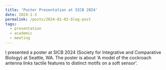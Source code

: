 ```yaml
---
title: 'Poster Presentation at SICB 2024'
date: 2024-1-3
permalink: /posts/2024-01-03-blog-post
tags:
  - presentation
  - academic
  - meeting
---
```


I presented a poster at SICB 2024 (Society for Integrative and Comparative Biology) at Seattle, WA. The poster is about 'A model of the cockroach antenna links tactile features to distinct motifs on a soft sensor'.

<!-- Headings are cool
======

You can have many headings
======

Aren't headings cool?
------
-->
